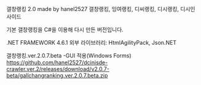 갤창랭킹 2.0 made by hanel2527
갤창랭킹, 잉여랭킹, 디씨랭킹, 디시랭킹, 디시인사이드

기본 갤창랭킹을 C#을 이용해 다시 만든 버전입니다.

.NET FRAMEWORK 4.6.1
외부 라이브러리: HtmlAgilityPack, Json.NET

갤창랭킹.ver.2.0.7.beta
-GUI 적용(Windows Forms)
https://github.com/hanel2527/dcinisde-crawler.ver.2/releases/download/v2.0.7-beta/gallchangranking.ver.2.0.7.beta.zip
